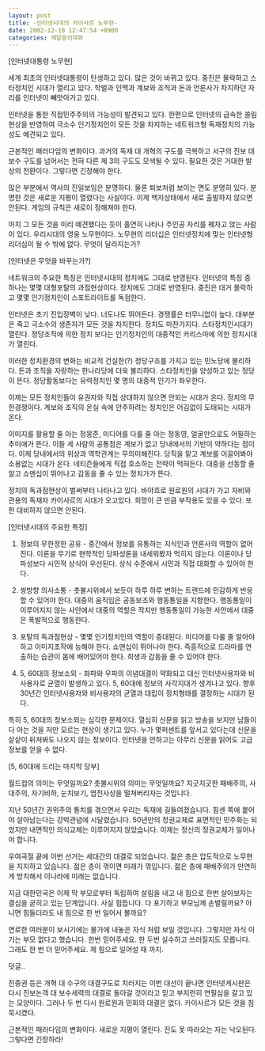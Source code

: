 ```yaml
---
layout: post
title: -인터넷시대의 카이사르 노무현-
date: 2002-12-18 12:47:54 +0900
categories: 깨달음의대화
---
```

[인터넷대통령 노무현]
  
세계 최초의 인터넷대통령이 탄생하고 있다. 많은 것이 바뀌고 있다. 중진은 몰락하고 스타정치인 시대가 열리고 있다. 학벌과 인맥과 계보와 조직과 돈과 언론사가 차지하던 자리를 인터넷이 빼앗아가고 있다.
  

  
인터넷을 통한 직접민주주의의 가능성이 발견되고 있다. 한편으로 인터넷의 급속한 쏠림현상을 반영하여 극소수 인기정치인이 모든 것을 차지하는 네트워크형 독재정치의 가능성도 예견되고 있다.
  

  
근본적인 패러다임의 변화이다. 과거의 독재 대 개혁의 구도를 극복하고 서구의 진보 대 보수 구도를 넘어서는 전혀 다른 제 3의 구도도 모색될 수 있다. 필요한 것은 거대한 발상의 전환이다. 그렇다면 긴장해야 한다.
  

  
많은 부분에서 역사의 진일보임은 분명하다. 물론 퇴보처럼 보이는 면도 분명히 있다. 분명한 것은 새로운 지평이 열렸다는 사실이다. 이제 백지상태에서 새로 출발하지 않으면 안된다. 게임의 규칙은 새로이 정해져야 한다.
  

  
마치 그 모든 것을 미리 예견했다는 듯이 홀연히 나타나 주인공 자리를 꿰차고 앉는 사람이 있다. 우리시대의 영웅 노무현이다. 노무현의 리더십은 인터넷정치에 맞는 인터넷형 리더십이 될 수 밖에 없다. 무엇이 달라지는가?
  

  

  
[인터넷은 무엇을 바꾸는가?]
  
네트워크의 주요한 특징은 인터넷시대의 정치에도 그대로 반영된다. 인터넷의 특징 중 하나는 몇몇 대형포탈의 과점현상이다. 정치에도 그대로 반영된다. 중진은 대거 몰락하고 몇몇 인기정치인이 스포트라이트를 독점한다.
  

  
인터넷은 초기 진입장벽이 낮다. 너도나도 뛰어든다. 경쟁률은 터무니없이 높다. 대부분은 죽고 극소수의 생존자가 모든 것을 차지한다. 정치도 마찬가지다. 스타정치인시대가 열린다. 정당조직에 의한 정치 보다는 인기정치인의 대중적인 카리스마에 의한 정치시대가 열린다.
  

  
이러한 정치환경의 변화는 비교적 건실한(?) 정당구조를 가지고 있는 민노당에 불리하다. 돈과 조직을 자랑하는 한나라당에 더욱 불리하다. 스타정치인을 양성하고 있는 정당이 뜬다. 정당활동보다는 유력정치인 몇 명의 대중적 인기가 좌우한다.
  

  
이제는 모든 정치인들이 유권자와 직접 상대하지 않으면 안되는 시대가 온다. 정치의 무한경쟁이다. 계보와 조직의 온실 속에 안주하려는 정치인은 어김없이 도태되는 시대가 온다.
  

  
이미지를 활용할 줄 아는 정몽준, 미디어를 다룰 줄 아는 정동영, 얼굴만으로도 어필하는 추미애가 뜬다. 이들 세 사람의 공통점은 계보가 없고 당내에서의 기반이 약하다는 점이다. 이제 당내에서의 위상과 역학관계는 무의미해진다. 당직을 맡고 계보를 이끌어봐야 소용없는 시대가 온다. 네티즌들에게 직접 호소하는 전략이 먹혀든다. 대중을 선동할 줄 알고 쇼맨십이 뛰어나고 감동을 줄 수 있는 정치가가 뜬다.
  

  
정치의 독과점현상이 벌써부터 나타나고 있다. 바야흐로 원로원의 시대가 가고 자비와 관용의 독재자 카이사르의 시대가 오고있다. 희망이 큰 만큼 부작용도 있을 수 있다. 또한 대비하지 않으면 안된다.
  

  

  
[인터넷시대의 주요한 특징]
  
1. 정보의 무한정한 공유 - 중간에서 정보를 유통하는 지식인과 언론사의 역할이 없어진다. 이론을 무기로 현학적인 당파성론을 내세워봤자 먹히지 않는다. 이론이나 당파성보다 시민적 상식이 우선된다. 상식 수준에서 시민과 직접 대화할 수 있어야 한다.
  

  
2. 쌍방향 의사소통 - 촛불시위에서 보듯이 하루 하루 변하는 트렌드에 민감하게 반응할 수 있어야 한다. 대중의 움직임은 공동보조와 행동통일을 지향한다. 행동통일이 이루어지지 않는 사안에서 대중의 역할은 작지만 행동통일이 가능한 사안에서 대중은 폭발적으로 행동한다.
  

  
3. 포탈의 독과점현상 - 몇몇 인기정치인의 역할이 증대된다. 미디어를 다룰 줄 알아야 하고 이미지조작에 능해야 한다. 쇼맨십이 뛰어나야 한다. 즉흥적으로 드라마를 연출하는 습관이 몸에 배어있어야 한다. 희생과 감동을 줄 수 있어야 한다.
  

  
4. 5, 60대의 정보소외 - 좌파와 우파의 이념대결이 약화되고 대신 인터넷사용자와 비사용자로 균열이 발생하고 있다. 5, 60대에 정보의 사각지대가 생겨나고 있다. 향후 30년간 인터넷사용자와 비사용자의 균열과 대립이 정치형태를 결정하는 시대가 된다.
  

  
특히 5, 60대의 정보소외는 심각한 문제이다. 열심히 신문을 읽고 방송을 보지만 남들이 다 아는 것을 저만 모르는 현상이 생기고 있다. 누가 몇퍼센트를 앞서고 있다는데 신문을 샅샅이 뒤져봐도 나오지 않는 정보이다. 인터넷을 안하고는 아무리 신문을 읽어도 고급정보를 얻을 수 없다.
  

  

  
[5, 60대에 드리는 마지막 당부]
  
월드컵의 의미는 무엇일까요? 촛불시위의 의미는 무엇일까요? 지긋지긋한 패배주의, 사대주의, 자기비하, 눈치보기, 엽전사상을 떨쳐버리자는 것입니다.
  

  
지난 50년간 권위주의 통치를 겪으면서 우리는 독재에 길들여졌습니다. 힘센 쪽에 붙어야 살아남는다는 강박관념에 시달렸습니다. 50년만의 정권교체로 표면적인 민주화는 되었지만 내면적인 의식교체는 이루어지지 않았습니다. 이제는 정신의 정권교체가 일어나야 합니다.
  

  
우여곡절 끝에 이번 선거는 세대간의 대결로 되었습니다. 젊은 층은 압도적으로 노무현을 지지하고 있습니다. 젊은 층이 꺾이면 미래가 꺾입니다. 젊은 층에 패배주의가 만연하게 방치해서 이나라에 미래는 없습니다.
  

  
지금 대한민국은 이제 막 부모로부터 독립하여 살림을 내고 내 힘으로 한번 살아보자는 결심을 굳히고 있는 단계입니다. 사실 힘듭니다. 다 포기하고 부모님께 손벌릴까요? 아니면 힘들더라도 내 힘으로 한 번 일어서 볼까요?
  

  
연로한 여러분이 보시기에는 물가에 내놓은 자식 처럼 보일 것입니다. 그렇지만 자식 이기는 부모 없다고 했습니다. 한번 믿어주세요. 한 두번 실수하고 쓰러질지도 모릅니다. 그래도 한 번 더 믿어주세요. 제 힘으로 일어설 때 까지.
  

  

  
덧글..
  
진중권 등은 개혁 대 수구의 대결구도로 치러지는 이번 대선이 끝나면 인터넷게시판은 다시 진보논객 대 보수세력의 대결로 돌아갈 것이라고 믿고 부지런히 연필심을 갈고 있는 모양이다. 그러나 두 번 다시 원로원과 민회의 대결은 없다. 카이사르가 모든 것을 침묵시켰다.
  

  
근본적인 패러다임의 변화이다. 새로운 지평이 열린다. 진도 못 따라오는 자는 낙오된다. 그렇다면 긴장하라!